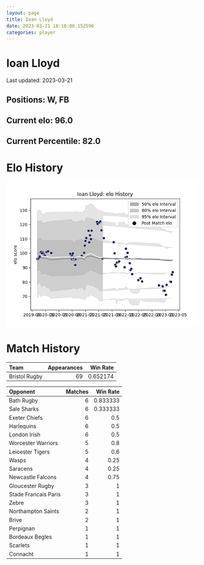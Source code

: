 ```yaml
---  
layout: page  
title: Ioan Lloyd  
date: 2023-03-21 18:10:08.152596  
categories: player  
---
```

# Ioan Lloyd


Last updated: 2023-03-21
## Positions: W, FB

## Current elo: 96.0

## Current Percentile: 82.0

# Elo History


![elo history](history_IoanLloyd.png)
# Match History


| Team          |   Appearances |   Win Rate |
|:--------------|--------------:|-----------:|
| Bristol Rugby |            69 |   0.652174 |

| Opponent             |   Matches |   Win Rate |
|:---------------------|----------:|-----------:|
| Bath Rugby           |         6 |   0.833333 |
| Sale Sharks          |         6 |   0.333333 |
| Exeter Chiefs        |         6 |   0.5      |
| Harlequins           |         6 |   0.5      |
| London Irish         |         6 |   0.5      |
| Worcester Warriors   |         5 |   0.8      |
| Leicester Tigers     |         5 |   0.6      |
| Wasps                |         4 |   0.25     |
| Saracens             |         4 |   0.25     |
| Newcastle Falcons    |         4 |   0.75     |
| Gloucester Rugby     |         3 |   1        |
| Stade Francais Paris |         3 |   1        |
| Zebre                |         3 |   1        |
| Northampton Saints   |         2 |   1        |
| Brive                |         2 |   1        |
| Perpignan            |         1 |   1        |
| Bordeaux Begles      |         1 |   1        |
| Scarlets             |         1 |   1        |
| Connacht             |         1 |   1        |